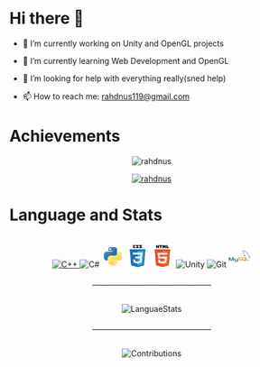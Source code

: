 # Hi there 👋

<!--
**rahdnus/rahdnus** is a ✨ _special_ ✨ repository because its `README.md` (this file) appears on your GitHub profile.

Here are some ideas to get you started:-->
- 🔭 I’m currently working on Unity and OpenGL projects

- 🌱 I’m currently learning Web Development and OpenGL
  
- 🤔 I’m looking for help with everything really(sned help)

- 📫 How to reach me: rahdnus119@gmail.com
# Achievements  

<p align="center"> <img src="https://komarev.com/ghpvc/?username=rahdnus&label=Profile%20views&color=0e75b6&style=flat" alt="rahdnus" /> </p></h1>

<p align="center">
 <a href="https://github.com/ryo-ma/github-profile-trophy"><img src="https://github-profile-trophy.vercel.app/?username=rahdnus&title=Commits,Joined2020,Repo&row=3&column=3" alt="rahdnus" /></a></p>


# Language and Stats
<br>
<div align="center">
 <a href="">
 <img src="https://cdn.jsdelivr.net/gh/devicons/devicon/icons/cplusplus/cplusplus-original.svg" alt="C++" width="40" height="40"/>
 </a>
 <img src="https://cdn.cdnlogo.com/logos/c/27/c.svg" alt="C#" width="40" height="40"/>
 </a>
 <a>
 <img src="https://raw.githubusercontent.com/devicons/devicon/master/icons/python/python-original.svg" alt="Py" width="40" height="40"/>
 </a>
 <a>
 <img src="https://raw.githubusercontent.com/devicons/devicon/master/icons/css3/css3-original-wordmark.svg" alt="CSS" width="40" height="40"/>
 </a>
  <a>
 <img src="https://raw.githubusercontent.com/devicons/devicon/master/icons/html5/html5-original-wordmark.svg" alt="Html" width="40" height="40"/>
 </a>
  <a>
 <img src="https://files.rubixdev.de/logos/unity.svg" alt="Unity" width="40" height="40"/>
 </a>
  <a>
 <img src="https://www.vectorlogo.zone/logos/git-scm/git-scm-icon.svg" alt="Git" width="40" height="40"/>
 </a>
  <a>
 <img src="https://raw.githubusercontent.com/devicons/devicon/master/icons/mysql/mysql-original-wordmark.svg" alt="MySql" width="40" height="40"/>
 </a>
<p>_________________________________</p>
 </div>

<br>
<div align="center">
<img src="https://github-readme-stats.vercel.app/api/top-langs?username=rahdnus&show_icons=true&locale=en&layout=compact" alt="LanguaeStats"/>
<br>
<p>_________________________________</p>
<br>
<img src="https://github-readme-streak-stats.herokuapp.com/?user=rahdnus&" alt="Contributions"/>

</div>


